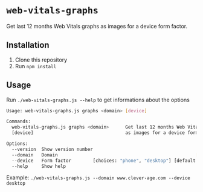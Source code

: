 # `web-vitals-graphs`

Get last 12 months Web Vitals graphs as images for a device form factor.

## Installation

1. Clone this repository
1. Run `npm install`

## Usage

Run `./web-vitals-graphs.js --help` to get informations about the options

```bash
Usage: web-vitals-graphs.js graphs <domain> [device]

Commands:
  web-vitals-graphs.js graphs <domain>      Get last 12 months Web Vitals graphs
  [device]                                  as images for a device form factor

Options:
  --version  Show version number                                       [boolean]
  --domain   Domain                                                   [required]
  --device   Form factor        [choices: "phone", "desktop"] [default: "phone"]
  --help     Show help                                                 [boolean]
```

Example:
`./web-vitals-graphs.js --domain www.clever-age.com --device desktop`
